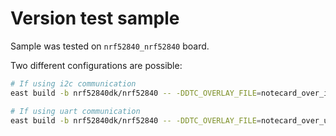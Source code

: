 # Version test sample

Sample was tested on `nrf52840_nrf52840` board.

Two different configurations are possible:

```bash
# If using i2c communication
east build -b nrf52840dk/nrf52840 -- -DDTC_OVERLAY_FILE=notecard_over_i2c.overlay

# If using uart communication
east build -b nrf52840dk/nrf52840 -- -DDTC_OVERLAY_FILE=notecard_over_uart.overlay
```
